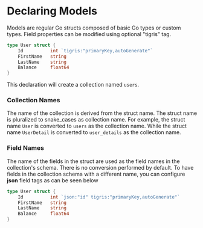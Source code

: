 # Declaring Models

Models are regular Go structs composed of basic Go types or custom types.
Field properties can be modified using optional "tigris" tag.

```go
type User struct {
    Id          int `tigris:"primaryKey,autoGenerate"`
    FirstName   string
    LastName    string
    Balance     float64
}
```

This declaration will create a collection named `users`.

### Collection Names

The name of the collection is derived from the struct name. The struct
name is pluralized to snake_cases as collection name. For example, the
struct name `User` is converted to `users` as the collection name. While
the struct name `UserDetail` is converted to `user_details` as the
collection name.

### Field Names

The name of the fields in the struct are used as the field names in the
collection's schema. There is no conversion performed by default. To have
fields in the collection schema with a different name, you can configure
**json** field tags as can be seen below

```go
type User struct {
    Id          int `json:"id" tigris:"primaryKey,autoGenerate"`
    FirstName   string
    LastName    string
    Balance     float64
}
```
